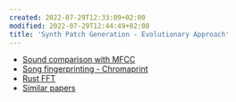 ```yaml
---
created: 2022-07-29T12:33:09+02:00
modified: 2022-07-29T12:44:49+02:00
title: 'Synth Patch Generation - Evolutionary Approach'
---
```


- [Sound comparison with MFCC](https://github.com/d4r3topk/comparing-audio-files-python)
- [Song fingerprinting - Chromaprint](https://oxygene.sk/2011/01/how-does-chromaprint-work/)
- [Rust FFT](https://docs.rs/rustfft/latest/rustfft/)
- [Similar papers](https://www.google.com/search?q=genetic%20synth%20patch%20&ie=utf-8&oe=utf-8&client=firefox-b-m)
